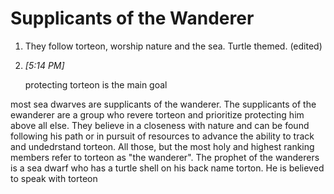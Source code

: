 # Supplicants of the Wanderer
1. They follow torteon, worship nature and the sea. Turtle themed. (edited)
    
2. _[_5:14 PM_]_
    
    protecting torteon is the main goal

most sea dwarves are supplicants of the wanderer. The supplicants of the ewanderer are a group who revere torteon and prioritize protecting him above all else. They believe in a closeness with nature and can be found following his path or in pursuit of resources to advance the ability to track and undedrstand torteon. All those, but the most holy and highest ranking members refer to torteon as "the wanderer". The prophet of the wanderers is a sea dwarf who has a turtle shell on his back name torton. He is believed to speak with torteon 
